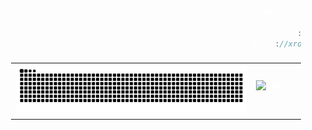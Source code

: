  <div style="
        background-image: url('https://github.com/vmbx/vmbx/blob/main/2258131708-982b745f2-7d22-48cf-91540-083f1b00d36c9.gif');
        background-size: cover;
        background-position: center;
        padding: 20px;
        color: white;
">

```js
                                                       Cyber Security
                        
                                                           links:
                                                    • https://xroot.me

```
###

<table>
  <tr>
    <td align="center">
      <img src="https://raw.githubusercontent.com/vmbx/vmbx/output/snake.svg" alt="Snake animation" />
    </td>
    <td align="center">
      <img src="https://github-readme-streak-stats.herokuapp.com/?user=vmbx&theme=dark" alt="GitHub Stats" />
    </td>
  </tr>
</table>
